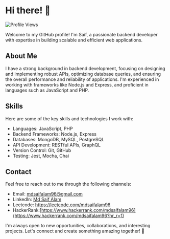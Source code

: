 # Hi there! 👋

![Profile Views](https://komarev.com/ghpvc/?username=mdsaifalam96&color=blueviolet)

Welcome to my GitHub profile! I'm Saif, a passionate backend developer with expertise in building scalable and efficient web applications.

## About Me

I have a strong background in backend development, focusing on designing and implementing robust APIs, optimizing database queries, and ensuring the overall performance and reliability of applications. I'm experienced in working with frameworks like Node.js and Express, and proficient in languages such as JavaScript and PHP.

## Skills

Here are some of the key skills and technologies I work with:

- Languages: JavaScript, PHP
- Backend Frameworks: Node.js, Express
- Databases: MongoDB, MySQL, PostgreSQL
- API Development: RESTful APIs, GraphQL
- Version Control: Git, GitHub
- Testing: Jest, Mocha, Chai


## Contact

Feel free to reach out to me through the following channels:

- Email: mdsaifalam96@gmail.com
- LinkedIn: [Md Saif Alam](https://www.linkedin.com/in/mdsaifalam96)
- Leetcode: https://leetcode.com/mdsaifalam96
- HackerRank:[https://www.hackerrank.com/mdsaifalam96](https://www.hackerrank.com/mdsaifalam96?hr_r=1)

I'm always open to new opportunities, collaborations, and interesting projects. Let's connect and create something amazing together! 🚀
